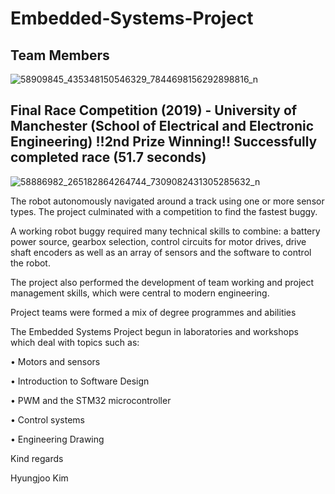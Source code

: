 # Embedded-Systems-Project

## Team Members
![58909845_435348150546329_7844698156292898816_n](https://user-images.githubusercontent.com/74542643/99830446-a24b7200-2b55-11eb-8951-991da0ee786d.jpg)

## Final Race Competition (2019) - University of Manchester (School of Electrical and Electronic Engineering) !!2nd Prize Winning!! Successfully completed race (51.7 seconds)
![58886982_265182864264744_7309082431305285632_n](https://user-images.githubusercontent.com/74542643/99830337-77f9b480-2b55-11eb-830d-85d422e48dec.jpg)

The robot autonomously navigated around a track using one or more sensor types. The project culminated with a competition to find the fastest buggy.

A working robot buggy required many technical skills to combine: a battery power source, gearbox selection, control circuits for motor drives, drive shaft encoders as well as an array of sensors and the software to control the robot.

The project also performed the development of team working and project management skills, which were central to modern engineering.

Project teams were formed a mix of degree programmes and abilities

The Embedded Systems Project begun in laboratories and workshops which deal with topics such as:

• Motors and sensors

• Introduction to Software Design

• PWM and the STM32 microcontroller

• Control systems

• Engineering Drawing

Kind regards

Hyungjoo Kim
